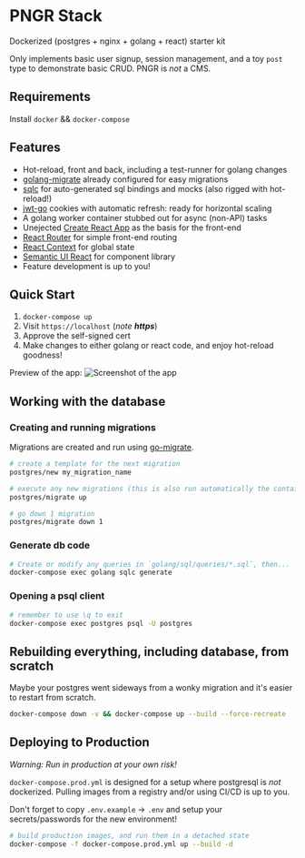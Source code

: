 # PNGR Stack
Dockerized (postgres + nginx + golang + react) starter kit

Only implements basic user signup, session management, and a toy `post` type to demonstrate basic CRUD. PNGR is _not_ a CMS.

## Requirements
Install `docker` && `docker-compose`

## Features
- Hot-reload, front and back, including a test-runner for golang changes
- [golang-migrate](https://github.com/golang-migrate/migrate) already configured for easy migrations
- [sqlc](https://github.com/kyleconroy/sqlc) for auto-generated sql bindings and mocks (also rigged with hot-reload!)
- [jwt-go](https://github.com/dgrijalva/jwt-go) cookies with automatic refresh: ready for horizontal scaling
- A golang worker container stubbed out for async (non-API) tasks
- Unejected [Create React App](https://github.com/facebookincubator/create-react-app) as the basis for the front-end
- [React Router](https://github.com/ReactTraining/react-router) for simple front-end routing
- [React Context](https://reactjs.org/docs/context.html) for global state
- [Semantic UI React](https://react.semantic-ui.com/) for component library
- Feature development is up to you!

## Quick Start
1) `docker-compose up`
2) Visit `https://localhost` (*note **https***)
3) Approve the self-signed cert
4) Make changes to either golang or react code, and enjoy hot-reload goodness!

Preview of the app:
![Screenshot of the app](docs/demo.png?raw=true "Screenshot")

## Working with the database

### Creating and running migrations
Migrations are created and run using [go-migrate](https://github.com/golang-migrate/migrate).

```bash
# create a template for the next migration
postgres/new my_migration_name

# execute any new migrations (this is also run automatically the container is created)
postgres/migrate up

# go down 1 migration
postgres/migrate down 1
```

### Generate db code
```bash
# Create or modify any queries in `golang/sql/queries/*.sql`, then...
docker-compose exec golang sqlc generate
```

### Opening a psql client
```bash
# remember to use \q to exit
docker-compose exec postgres psql -U postgres
```

## Rebuilding everything, including database, from scratch
Maybe your postgres went sideways from a wonky migration and it's easier to restart from scratch.
```bash
docker-compose down -v && docker-compose up --build --force-recreate
```

## Deploying to Production
*Warning: Run in production at your own risk!*

`docker-compose.prod.yml` is designed for a setup where postgresql is _not_ dockerized. Pulling images from a registry and/or using CI/CD is up to you.

Don't forget to copy `.env.example` -> `.env` and setup your secrets/passwords for the new environment!

```bash
# build production images, and run them in a detached state
docker-compose -f docker-compose.prod.yml up --build -d
```
